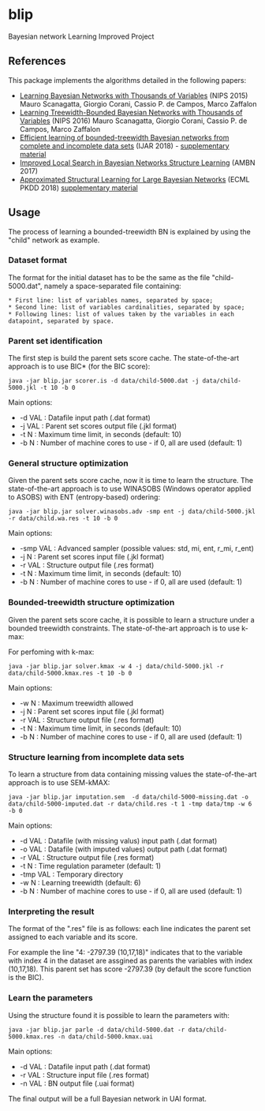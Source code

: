 # blip

Bayesian network Learning Improved Project

## References

This package implements the algorithms detailed in the following papers: 
* [Learning Bayesian Networks with Thousands of Variables](https://papers.nips.cc/paper/5803-learning-bayesian-networks-with-thousands-of-variables) (NIPS 2015) Mauro Scanagatta, Giorgio Corani, Cassio P. de Campos, Marco Zaffalon
* [Learning Treewidth-Bounded Bayesian Networks with Thousands of Variables](https://papers.nips.cc/paper/6232-learning-treewidth-bounded-bayesian-networks-with-thousands-of-variables) (NIPS 2016) Mauro Scanagatta, Giorgio Corani, Cassio P. de Campos, Marco Zaffalon
* [Efficient learning of bounded-treewidth Bayesian networks from complete and incomplete data sets](https://www.sciencedirect.com/science/article/pii/S0888613X17307272) (IJAR 2018) - [supplementary material](supplementary-IJAR.pdf)
* [Improved Local Search in Bayesian Networks Structure Learning](http://proceedings.mlr.press/v73/scanagatta17a.html) (AMBN 2017)
* [Approximated Structural Learning for Large Bayesian Networks](https://link.springer.com/article/10.1007/s10994-018-5701-9) (ECML PKDD 2018) [supplementary material](supplementary-ML17.pdf)


## Usage

The process of learning a bounded-treewidth BN is explained by using the "child" network as example.

### Dataset format

The format for the initial dataset has to be the same as the file "child-5000.dat", namely a space-separated file containing: 

    * First line: list of variables names, separated by space;
    * Second line: list of variables cardinalities, separated by space;
    * Following lines: list of values taken by the variables in each datapoint, separated by space.

### Parent set identification 

The first step is build the parent sets score cache. The state-of-the-art approach is to use BIC* (for the BIC score): 

```
java -jar blip.jar scorer.is -d data/child-5000.dat -j data/child-5000.jkl -t 10 -b 0 
```

Main options: 
* -d VAL : Datafile input path (.dat format)
* -j VAL : Parent set scores output file (.jkl format)
* -t N   : Maximum time limit, in seconds (default: 10)
* -b N   : Number of machine cores to use - if 0, all are used  (default: 1)

### General structure optimization 

Given the parent sets score cache, now it is time to learn the structure. The state-of-the-art approach is to use WINASOBS (Windows operator applied to ASOBS) with ENT (entropy-based) ordering: 

```
java -jar blip.jar solver.winasobs.adv -smp ent -j data/child-5000.jkl -r data/child.wa.res -t 10 -b 0 
```

Main options: 
* -smp VAL : Advanced sampler (possible values: std, mi, ent, r_mi, r_ent)
* -j N   : Parent set scores input file (.jkl format)
* -r VAL : Structure output file (.res format)
* -t N   : Maximum time limit, in seconds (default: 10)
* -b N   : Number of machine cores to use - if 0, all are used  (default: 1)

### Bounded-treewidth structure optimization 

Given the parent sets score cache, it is possible to learn a structure under a bounded treewidth constraints. The state-of-the-art approach is to use k-max: 

For perfoming with k-max:

```
java -jar blip.jar solver.kmax -w 4 -j data/child-5000.jkl -r data/child-5000.kmax.res -t 10 -b 0
```

Main options: 
*  -w N  : Maximum treewidth allowed
* -j N   : Parent set scores input file (.jkl format)
* -r VAL : Structure output file (.res format)
* -t N   : Maximum time limit, in seconds (default: 10)
* -b N   : Number of machine cores to use - if 0, all are used  (default: 1)

### Structure learning from incomplete data sets

To learn a structure from data containing missing values the state-of-the-art approach is to use SEM-kMAX: 

```
java -jar blip.jar imputation.sem  -d data/child-5000-missing.dat -o data/child-5000-imputed.dat -r data/child.res -t 1 -tmp data/tmp -w 6 -b 0
```

Main options: 
* -d VAL   : Datafile (with missing valus) input path (.dat format)
* -o VAL   : Datafile (with imputed values) output path (.dat format)
* -r VAL   : Structure output file (.res format)
* -t N     : Time regulation parameter (default: 1)
* -tmp VAL : Temporary directory
* -w N     : Learning treewidth (default: 6)
* -b N     : Number of machine cores to use - if 0, all are used  (default: 1)

### Interpreting the result 

The format of the ".res" file is as follows: each line indicates the parent set assigned to each variable and its score.

For example the line "4: -2797.39 (10,17,18)" indicates that to the variable with index 4 in the dataset are assgined as parents the variables with index (10,17,18). This parent set has score -2797.39 (by default the score function is the BIC). 

### Learn the parameters

Using the structure found it is possible to learn the parameters with: 

```
java -jar blip.jar parle -d data/child-5000.dat -r data/child-5000.kmax.res -n data/child-5000.kmax.uai
```

Main options: 
* -d VAL  : Datafile input path (.dat format)
* -r VAL  : Structure input file (.res format)
* -n VAL  : BN output file (.uai format) 

The final output will be a full Bayesian network in UAI format. 
 
